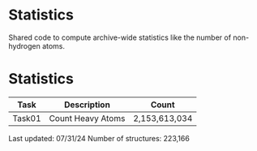 # Statistics
Shared code to compute archive-wide statistics like the number of non-hydrogen atoms.

# Statistics
| Task | Description | Count |
| --- | --- | --- |
| Task01 | Count Heavy Atoms | 2,153,613,034 |

Last updated: 07/31/24
Number of structures: 223,166